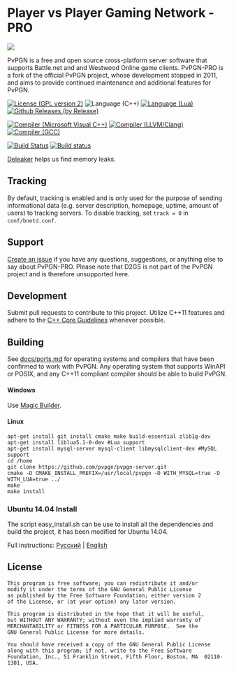 Player vs Player Gaming Network - PRO
=====
![](http://i.imgur.com/LfI3hXo.png)

PvPGN is a free and open source cross-platform server software that supports Battle.net and and Westwood Online game clients. PvPGN-PRO is a fork of the official PvPGN project, whose development stopped in 2011, and aims to provide continued maintenance and additional features for PvPGN.

[![License (GPL version 2)](https://img.shields.io/badge/license-GNU%20GPL%20version%202-blue.svg?style=flat-square)](http://opensource.org/licenses/GPL-2.0)
![Language (C++)](https://img.shields.io/badge/powered_by-C++-brightgreen.svg?style=flat-square)
[![Language (Lua)](https://img.shields.io/badge/powered_by-Lua-red.svg?style=flat-square)](https://lua.org)
[![Github Releases (by Release)](https://img.shields.io/github/downloads/pvpgn/pvpgn-server/1.99.7.1-PRO/total.svg?maxAge=2592000)]()

[![Compiler (Microsoft Visual C++)](https://img.shields.io/badge/compiled_with-Microsoft%20Visual%20C++-yellow.svg?style=flat-square)](https://msdn.microsoft.com/en-us/vstudio/hh386302.aspx)
[![Compiler (LLVM/Clang)](https://img.shields.io/badge/compiled_with-LLVM/Clang-lightgrey.svg?style=flat-square)](http://clang.llvm.org/)
[![Compiler (GCC)](https://img.shields.io/badge/compiled_with-GCC-yellowgreen.svg?style=flat-square)](https://gcc.gnu.org/)

[![Build Status](https://travis-ci.org/pvpgn/pvpgn-server.svg?branch=master)](https://travis-ci.org/pvpgn/pvpgn-server)
[![Build status](https://ci.appveyor.com/api/projects/status/dqoj9lkvhfwthmn6)](https://ci.appveyor.com/project/HarpyWar/pvpgn)

[Deleaker](http://www.deleaker.com/) helps us find memory leaks.

## Tracking
By default, tracking is enabled and is only used for the purpose of sending informational data (e.g. server description, homepage, uptime, amount of users) to tracking servers. To disable tracking, set ````track = 0```` in ````conf/bnetd.conf````.

## Support
[Create an issue](https://github.com/pvpgn/pvpgn-server/issues) if you have any questions, suggestions, or anything else to say about PvPGN-PRO. Please note that D2GS is not part of the PvPGN project and is therefore unsupported here.

## Development
Submit pull requests to contribute to this project. Utilize C++11 features and adhere to the [C++ Core Guidelines](https://github.com/isocpp/CppCoreGuidelines/blob/master/CppCoreGuidelines.md) whenever possible.

## Building
See [docs/ports.md](https://github.com/pvpgn/pvpgn-server/blob/master/docs/ports.md) for operating systems and compilers that have been confirmed to work with PvPGN. Any operating system that supports WinAPI or POSIX, and any C++11 compliant compiler should be able to build PvPGN.

#### Windows
Use [Magic Builder](https://github.com/pvpgn/pvpgn-server-magic-builder). 

#### Linux

````
apt-get install git install cmake make build-essential zlib1g-dev
apt-get install liblua5.1-0-dev #Lua support
apt-get install mysql-server mysql-client libmysqlclient-dev #MySQL support
cd /home
git clone https://github.com/pvpgn/pvpgn-server.git
cmake -D CMAKE_INSTALL_PREFIX=/usr/local/pvpgn -D WITH_MYSQL=true -D WITH_LUA=true ../
make
make install
````

### Ubuntu 14.04 Install

The script easy_install.sh can be use to install all the dependencies and build the project, it has been modified for Ubuntu 14.04.

Full instructions: [Русский](http://harpywar.com/?a=articles&b=2&c=1&d=74) | [English](http://harpywar.com/?a=articles&b=2&c=1&d=74&lang=en)

## License

    This program is free software; you can redistribute it and/or
    modify it under the terms of the GNU General Public License
    as published by the Free Software Foundation; either version 2
    of the License, or (at your option) any later version.

    This program is distributed in the hope that it will be useful,
    but WITHOUT ANY WARRANTY; without even the implied warranty of
    MERCHANTABILITY or FITNESS FOR A PARTICULAR PURPOSE.  See the
    GNU General Public License for more details.

    You should have received a copy of the GNU General Public License
    along with this program; if not, write to the Free Software
    Foundation, Inc., 51 Franklin Street, Fifth Floor, Boston, MA  02110-1301, USA.
